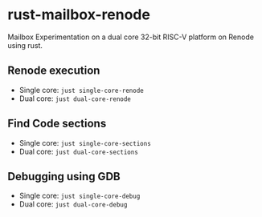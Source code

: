 # rust-mailbox-renode
Mailbox Experimentation on a dual core 32-bit RISC-V platform on Renode using rust.

## Renode execution
- Single core: `just single-core-renode`
- Dual core: `just dual-core-renode`

## Find Code sections
- Single core: `just single-core-sections`
- Dual core: `just dual-core-sections`

## Debugging using GDB
- Single core: `just single-core-debug`
- Dual core: `just dual-core-debug`